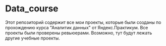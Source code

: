 # Data_course
Этот репозиторий содержит все мои проекты, которые были созданы по прохождению курса "Аналитик данных" от Яндекс.Практикум. Все проекты были проверены ревьюерами. Возможно, тут будут лежать другие учебные проекты.
